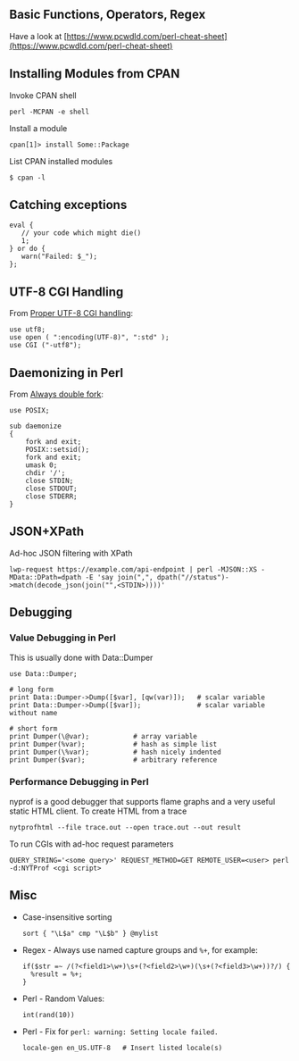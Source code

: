 ## Basic Functions, Operators, Regex

Have a look at [https://www.pcwdld.com/perl-cheat-sheet](https://www.pcwdld.com/perl-cheat-sheet)

## Installing Modules from CPAN

Invoke CPAN shell

    perl -MCPAN -e shell 

Install a module

    cpan[1]> install Some::Package

List CPAN installed modules

    $ cpan -l

## Catching exceptions

    eval {
       // your code which might die()
       1;
    } or do {
       warn("Failed: $_");
    };

## UTF-8 CGI Handling

From [Proper UTF-8 CGI handling](http://blog.thewebsitepeople.org/2012/06/perl-default-to-utf-8-encoding/):

    use utf8;
    use open ( ":encoding(UTF-8)", ":std" );
    use CGI ("-utf8");

## Daemonizing in Perl

From [Always double fork](http://world.std.com/~swmcd/steven/tech/daemon.html):
    
    use POSIX;
    
    sub daemonize
    {
        fork and exit;
        POSIX::setsid();
        fork and exit;
        umask 0;
        chdir '/';
        close STDIN;
        close STDOUT;
        close STDERR;
    }
        
## JSON+XPath

Ad-hoc JSON filtering with XPath
    
    lwp-request https://example.com/api-endpoint | perl -MJSON::XS -MData::DPath=dpath -E 'say join(",", dpath("//status")->match(decode_json(join("",<STDIN>))))'

## Debugging

### Value Debugging in Perl

This is usually done with Data::Dumper

    use Data::Dumper;
    
    # long form
    print Data::Dumper->Dump([$var], [qw(var)]);   # scalar variable
    print Data::Dumper->Dump([$var]);              # scalar variable without name
    
    # short form
    print Dumper(\@var);           # array variable
    print Dumper(%var);            # hash as simple list
    print Dumper(\%var);           # hash nicely indented
    print Dumper($var);            # arbitrary reference


### Performance Debugging in Perl

nyprof is a good debugger that supports flame graphs and a very useful static HTML client. To create HTML from a trace

    nytprofhtml --file trace.out --open trace.out --out result

To run CGIs with ad-hoc request parameters

    QUERY_STRING='<some query>' REQUEST_METHOD=GET REMOTE_USER=<user> perl -d:NYTProf <cgi script>

## Misc
        
- Case-insensitive sorting

      sort { "\L$a" cmp "\L$b" } @mylist

- Regex - Always use named capture groups and `%+`, for example:

      if($str =~ /(?<field1>\w+)\s+(?<field2>\w+)(\s+(?<field3>\w+))?/) {
        %result = %+;
      }

- Perl - Random Values:
    
      int(rand(10))

- Perl - Fix for `perl: warning: Setting locale failed.`

      locale-gen en_US.UTF-8   # Insert listed locale(s)
